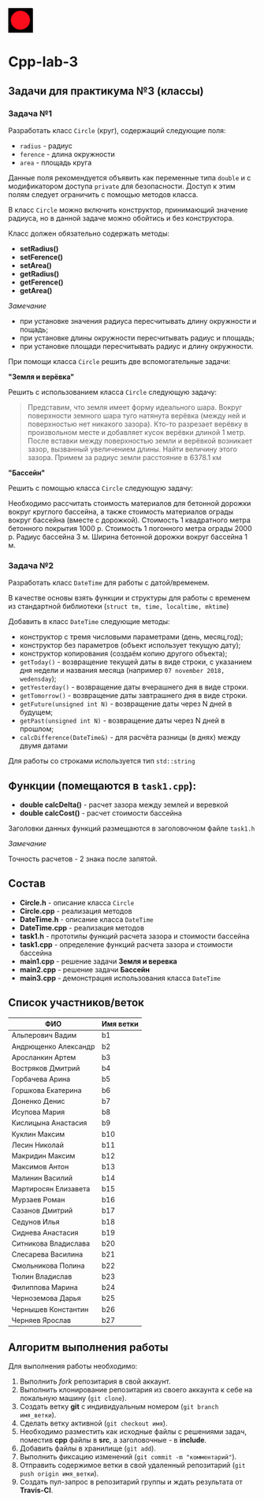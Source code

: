 

<img src="img/red.png" width="50" height="50">

# Cpp-lab-3

## Задачи для практикума №3 (классы)

### Задача №1

Разработать класс `Circle` (круг), содержащий следующие поля:

- `radius` - радиус
- `ference` - длина окружности
- `area` - площадь круга

Данные поля рекомендуется объявить как переменные типа `double` и с модификатором доступа `private` для безопасности. Доступ к этим полям следует ограничить с помощью методов класса.

В класс `Circle` можно включить конструктор, принимающий значение радиуса, но в данной задаче можно обойтись и без конструктора.

Класс должен обязательно содержать методы:

- **setRadius()**
- **setFerence()**
- **setArea()**
- **getRadius()**
- **getFerence()**
- **getArea()**

*Замечание*

- при установке значения радиуса пересчитывать длину окружности и пощадь;
- при установке длины окружности пересчитывать радиус и площадь;
- при установке площади пересчитывать радиус и длину окружности.

При помощи класса `Circle` решить две вспомогательные задачи:

**"Земля и верёвка"**

Решить с использованием класса `Circle` следующую задачу:

> Представим, что земля имеет форму идеального шара. Вокруг поверхности земного шара туго натянута верёвка (между ней и поверхностью нет никакого зазора). Кто-то разрезает верёвку в произвольном месте и добавляет кусок верёвки длиной 1 метр. После вставки между поверхностью земли и верёвкой возникает зазор, вызванный увеличением длины. Найти величину этого зазора. Примем за радиус земли расстояние в 6378.1 км

**"Бассейн"**

Решить с помощью класса `Circle` следующую задачу:

Необходимо рассчитать стоимость материалов для бетонной дорожки вокруг круглого бассейна, а также стоимость материалов ограды вокруг бассейна (вместе с дорожкой). Стоимость 1 квадратного метра бетонного покрытия 1000 р. Стоимость 1 погонного метра ограды 2000 р. Радиус бассейна 3 м. Ширина бетонной дорожки вокруг бассейна 1 м.


### Задача №2


Разработать класс `DateTime` для работы с датой/временем.

В качестве основы взять функции и структуры для работы с временем из стандартной библиотеки (`struct tm, time, localtime, mktime`)

Добавить в класс `DateTime` следующие методы:

- конструктор с тремя числовыми параметрами (день, месяц,год);
- конструктор без параметров (объект использует текущую дату);
- конструктор копирования (создаём копию другого объекта);
- `getToday()` - возвращение текущей даты в виде строки, с указанием дня недели и названия месяца (например `07 november 2018, wedensday`);
- `getYesterday()` - возвращение даты вчерашнего дня в виде строки. 
- `getTomorrow()` - возвращение даты завтрашнего дня в виде строки.
- `getFuture(unsigned int N)` - возвращение даты через N дней в будущем;
- `getPast(unsigned int N)` - возвращение даты через N дней в прошлом;
- `calcDifference(DateTime&)` - для расчёта разницы (в днях) между двумя датами

Для работы со строками используется тип `std::string`

## Функции (помещаются в `task1.cpp`):

- **double calcDelta()** - расчет зазора между землей и веревкой
- **double calcCost()** - расчет стоимости бассейна

Заголовки данных функций размещаются в заголовочном файле `task1.h`

*Замечание*

Точность расчетов - 2 знака после запятой.

## Состав 

- **Circle.h** - описание класса `Circle`
- **Circle.cpp** - реализация методов
- **DateTime.h** - описание класса `DateTime`
- **DateTime.cpp** - реализация методов
- **task1.h** - прототипы функций расчета зазора и стоимости бассейна
- **task1.cpp** - определение функций расчета зазора и стоимости бассейна
- **main1.cpp** - решение задачи **Земля и веревка**
- **main2.cpp** - решение задачи **Бассейн**
- **main3.cpp**  - демонстрация использования класса `DateTime`
 
 

## Список участников/веток

|  ФИО              | Имя ветки |
|-------------------|-----------|
|Альперович	Вадим | b1|
|Андрющенко	Александр|b2|
|Аросланкин	Артем|b3|
|Востряков	Дмитрий|b4|
|Горбачева	Арина|b5|
|Горшкова	Екатерина|b6||
|Доненко	Денис|b7|
|Исупова	Мария|b8|
|Кислицына	Анастасия|b9|
|Куклин	Максим|b10|
|Лесин	Николай|b11|
|Макридин	Максим|b12|
|Максимов	Антон|b13|
|Малинин	Василий|b14|
|Мартиросян	Елизавета|b15|
|Мурзаев	Роман|b16|
|Сазанов	Дмитрий|b17|
|Седунов	Илья|b18|
|Сиднева	Анастасия|b19|
|Ситникова	Владислава|b20|
|Слесарева	Василина|b21|
|Смольникова	Полина|b22|
|Тюлин	Владислав|b23|
|Филиппова	Марина|b24|
|Черноземова	Дарья|b25|
|Чернышев	Константин|b26|
|Черняев	Ярослав|b27|


## Алгоритм выполнения работы

Для выполнения работы необходимо:

1. Выполнить *fork* репозитария в свой аккаунт.
1. Выполнить клонирование репозитария из своего аккаунта к себе на локальную машину (`git clone`).
1. Создать ветку **git** с индивидуальным номером (`git branch имя_ветки`).
1. Сделать ветку активной (`git checkout имя`).
1. Необходимо разместить как исходные файлы с решениями задач, поместив **cpp** файлы в **src**, а заголовочные - в **include**. 
1. Добавить файлы в хранилище (`git add`).
1. Выполнить фиксацию изменений (`git commit -m "комментарий"`).
1. Отправить содержимое ветки в свой удаленный репозитарий (`git push origin имя_ветки`).
1. Создать пул-запрос в репозитарий группы и ждать результата от **Travis-CI**.

